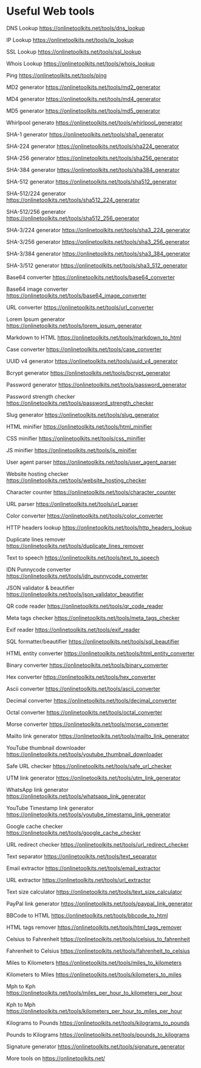 # Useful Web tools
DNS Lookup	https://onlinetoolkits.net/tools/dns_lookup

IP Lookup	https://onlinetoolkits.net/tools/ip_lookup

SSL Lookup	https://onlinetoolkits.net/tools/ssl_lookup

Whois Lookup	https://onlinetoolkits.net/tools/whois_lookup

Ping	https://onlinetoolkits.net/tools/ping

MD2 generator	https://onlinetoolkits.net/tools/md2_generator

MD4 generator	https://onlinetoolkits.net/tools/md4_generator

MD5 generator	https://onlinetoolkits.net/tools/md5_generator

Whirlpool generato	https://onlinetoolkits.net/tools/whirlpool_generator

SHA-1 generator	https://onlinetoolkits.net/tools/sha1_generator

SHA-224 generator	https://onlinetoolkits.net/tools/sha224_generator

SHA-256 generator	https://onlinetoolkits.net/tools/sha256_generator

SHA-384 generator	https://onlinetoolkits.net/tools/sha384_generator

SHA-512 generator	https://onlinetoolkits.net/tools/sha512_generator

SHA-512/224 generator	https://onlinetoolkits.net/tools/sha512_224_generator

SHA-512/256 generator	https://onlinetoolkits.net/tools/sha512_256_generator

SHA-3/224 generator	https://onlinetoolkits.net/tools/sha3_224_generator

SHA-3/256 generator	https://onlinetoolkits.net/tools/sha3_256_generator

SHA-3/384 generator	https://onlinetoolkits.net/tools/sha3_384_generator

SHA-3/512 generator	https://onlinetoolkits.net/tools/sha3_512_generator

Base64 converter	https://onlinetoolkits.net/tools/base64_converter

Base64 image converter	https://onlinetoolkits.net/tools/base64_image_converter

URL converter	https://onlinetoolkits.net/tools/url_converter

Lorem Ipsum generator	https://onlinetoolkits.net/tools/lorem_ipsum_generator

Markdown to HTML	https://onlinetoolkits.net/tools/markdown_to_html

Case converter	https://onlinetoolkits.net/tools/case_converter

UUID v4 generator	https://onlinetoolkits.net/tools/uuid_v4_generator

Bcrypt generator	https://onlinetoolkits.net/tools/bcrypt_generator

Password generator	https://onlinetoolkits.net/tools/password_generator

Password strength checker	https://onlinetoolkits.net/tools/password_strength_checker

Slug generator	https://onlinetoolkits.net/tools/slug_generator

HTML minifier	https://onlinetoolkits.net/tools/html_minifier

CSS minifier	https://onlinetoolkits.net/tools/css_minifier

JS minifier	https://onlinetoolkits.net/tools/js_minifier

User agent parser	https://onlinetoolkits.net/tools/user_agent_parser

Website hosting checker	https://onlinetoolkits.net/tools/website_hosting_checker

Character counter	https://onlinetoolkits.net/tools/character_counter

URL parser	https://onlinetoolkits.net/tools/url_parser

Color converter	https://onlinetoolkits.net/tools/color_converter

HTTP headers lookup	https://onlinetoolkits.net/tools/http_headers_lookup

Duplicate lines remover	https://onlinetoolkits.net/tools/duplicate_lines_remover

Text to speech	https://onlinetoolkits.net/tools/text_to_speech

IDN Punnycode converter	https://onlinetoolkits.net/tools/idn_punnycode_converter

JSON validator & beautifier	https://onlinetoolkits.net/tools/json_validator_beautifier

QR code reader	https://onlinetoolkits.net/tools/qr_code_reader

Meta tags checker	https://onlinetoolkits.net/tools/meta_tags_checker

Exif reader	https://onlinetoolkits.net/tools/exif_reader

SQL formatter/beautifier	https://onlinetoolkits.net/tools/sql_beautifier

HTML entity converter	https://onlinetoolkits.net/tools/html_entity_converter

Binary converter	https://onlinetoolkits.net/tools/binary_converter

Hex converter	https://onlinetoolkits.net/tools/hex_converter

Ascii converter	https://onlinetoolkits.net/tools/ascii_converter

Decimal converter	https://onlinetoolkits.net/tools/decimal_converter

Octal converter	https://onlinetoolkits.net/tools/octal_converter

Morse converter	https://onlinetoolkits.net/tools/morse_converter

Mailto link generator	https://onlinetoolkits.net/tools/mailto_link_generator

YouTube thumbnail downloader	https://onlinetoolkits.net/tools/youtube_thumbnail_downloader

Safe URL checker	https://onlinetoolkits.net/tools/safe_url_checker

UTM link generator	https://onlinetoolkits.net/tools/utm_link_generator

WhatsApp link generator	https://onlinetoolkits.net/tools/whatsapp_link_generator

YouTube Timestamp link generator	https://onlinetoolkits.net/tools/youtube_timestamp_link_generator

Google cache checker	https://onlinetoolkits.net/tools/google_cache_checker

URL redirect checker	https://onlinetoolkits.net/tools/url_redirect_checker

Text separator	https://onlinetoolkits.net/tools/text_separator

Email extractor	https://onlinetoolkits.net/tools/email_extractor

URL extractor	https://onlinetoolkits.net/tools/url_extractor

Text size calculator	https://onlinetoolkits.net/tools/text_size_calculator

PayPal link generator	https://onlinetoolkits.net/tools/paypal_link_generator

BBCode to HTML	https://onlinetoolkits.net/tools/bbcode_to_html

HTML tags remover	https://onlinetoolkits.net/tools/html_tags_remover

Celsius to Fahrenheit	https://onlinetoolkits.net/tools/celsius_to_fahrenheit

Fahrenheit to Celsius	https://onlinetoolkits.net/tools/fahrenheit_to_celsius

Miles to Kilometers	https://onlinetoolkits.net/tools/miles_to_kilometers

Kilometers to Miles	https://onlinetoolkits.net/tools/kilometers_to_miles

Mph to Kph	https://onlinetoolkits.net/tools/miles_per_hour_to_kilometers_per_hour

Kph to Mph	https://onlinetoolkits.net/tools/kilometers_per_hour_to_miles_per_hour

Kilograms to Pounds	https://onlinetoolkits.net/tools/kilograms_to_pounds

Pounds to Kilograms	https://onlinetoolkits.net/tools/pounds_to_kilograms

Signature generator	https://onlinetoolkits.net/tools/signature_generator

More tools on https://onlinetoolkits.net/

